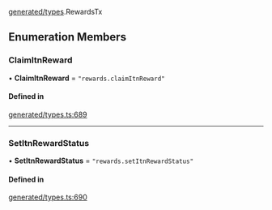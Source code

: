 [generated/types](../../../Modules/Generated/Types.md).RewardsTx

## Enumeration Members

### ClaimItnReward

• **ClaimItnReward** = ``"rewards.claimItnReward"``

#### Defined in

[generated/types.ts:689](https://github.com/PolymeshAssociation/polymesh-sdk/blob/15be87e8/src/generated/types.ts#L689)

___

### SetItnRewardStatus

• **SetItnRewardStatus** = ``"rewards.setItnRewardStatus"``

#### Defined in

[generated/types.ts:690](https://github.com/PolymeshAssociation/polymesh-sdk/blob/15be87e8/src/generated/types.ts#L690)
